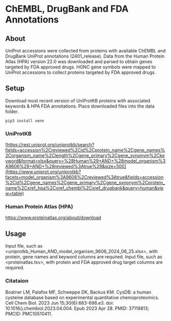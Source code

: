 # ChEMBL, DrugBank and FDA Annotations

## About 
UniProt accessions were collected from proteins with available ChEMBL and DrugBank UniProt annotations (2401_release). Data from the Human Protein Atlas (HPA) version 22.0 was downloaded and parsed to obtain genes targeted by FDA approved drugs. HGNC gene symbols were mapped to UniProt accessions to collect proteins targeted by FDA approved drugs. 

## Setup
Download most recent version of UniProtKB proteins with associated keywords & HPA FDA annotations. Place downloaded files into the data folder.
```
pip3 install venn
```

### UniProtKB
[https://rest.uniprot.org/uniprotkb/search?fields=accession%2Creviewed%2Cid%2Cprotein_name%2Cgene_names%2Corganism_name%2Clength%2Cgene_primary%2Cgene_synonym%2Ckeyword&format=xlsx&query=%28Human%29+AND+%28model_organism%3A9606%29+AND+%28reviewed%3Atrue%29&size=500](https://www.uniprot.org/uniprotkb?facets=model_organism%3A9606%2Creviewed%3Atrue&fields=accession%2Cid%2Cgene_names%2Cgene_primary%2Cgene_synonym%2Cprotein_name%2Cxref_hpa%2Cxref_chembl%2Cxref_drugbank&query=human&view=table)

### Human Protein Atlas (HPA)
https://www.proteinatlas.org/about/download

## Usage
Input file, such as <uniprotkb_Human_AND_model_organism_9606_2024_06_25.xlsx>, with protein, gene names and keyword columns are required. Input file, such as <proteinatlas.tsv>, with protein and FDA approved drug target columns are required.

### Citataion
Boatner LM, Palafox MF, Schweppe DK, Backus KM. CysDB: a human cysteine database based on experimental quantitative chemoproteomics. Cell Chem Biol. 2023 Jun 15;30(6):683-698.e3. doi: 10.1016/j.chembiol.2023.04.004. Epub 2023 Apr 28. PMID: 37119813; PMCID: PMC10510411.
